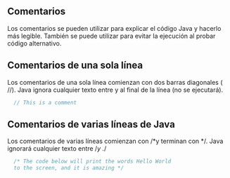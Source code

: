## Comentarios
Los comentarios se pueden utilizar para explicar el código Java y hacerlo más legible. También se puede utilizar para evitar la ejecución al probar código alternativo.

## Comentarios de una sola línea

Los comentarios de una sola línea comienzan con dos barras diagonales ( //).
Java ignora cualquier texto entre y al final de la línea (no se ejecutará).

```java
  // This is a comment
```
## Comentarios de varias líneas de Java

Los comentarios de varias líneas comienzan con /*y terminan con */.
Java ignorará cualquier texto entre /*y .*/

```java
  /* The code below will print the words Hello World
  to the screen, and it is amazing */
```